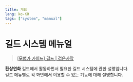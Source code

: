 ```yaml
---
title: 개요
lang: ko-KR
tags: ["system", "manual"]
---
```

# 길드 시스템 메뉴얼
> [[모험가 가이드] 길드 | 검은사막](https://www.kr.playblackdesert.com/ko-KR/Wiki?wikiNo=55)

**환상연화** 길드에서 활동하면서 필요한 길드 시스템에 관한 설명입니다.\
길드 메뉴별로 각 화면에서 이용할 수 있는 기능에 대해 설명합니다.